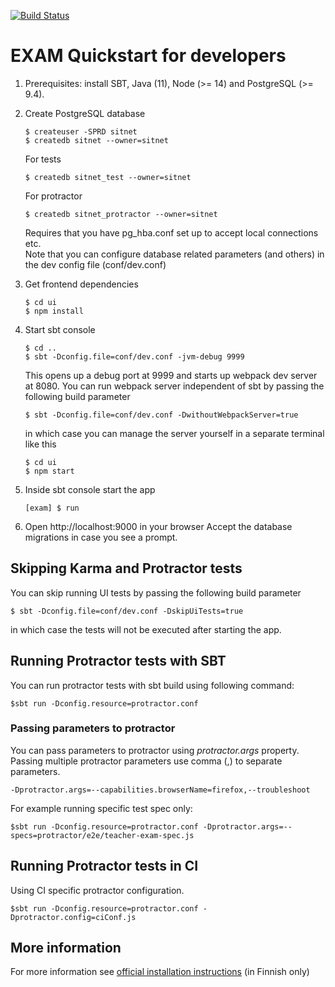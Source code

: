 [![Build Status](https://travis-ci.org/CSCfi/exam.svg?branch=dev)](https://travis-ci.org/CSCfi/exam)

EXAM Quickstart for developers
=====================================

1.  Prerequisites: install SBT, Java (11), Node (>= 14) and PostgreSQL (>= 9.4).

2.  Create PostgreSQL database

        $ createuser -SPRD sitnet
        $ createdb sitnet --owner=sitnet

    For tests

        $ createdb sitnet_test --owner=sitnet

    For protractor

        $ createdb sitnet_protractor --owner=sitnet

    Requires that you have pg_hba.conf set up to accept local connections etc.  
    Note that you can configure database related parameters (and others) in the dev config file (conf/dev.conf)

3.  Get frontend dependencies

        $ cd ui
        $ npm install       

4.  Start sbt console

        $ cd ..
        $ sbt -Dconfig.file=conf/dev.conf -jvm-debug 9999

    This opens up a debug port at 9999 and starts up webpack dev server at 8080. You can run webpack server independent of
    sbt by passing the following build parameter

        $ sbt -Dconfig.file=conf/dev.conf -DwithoutWebpackServer=true

    in which case you can manage the server yourself in a separate terminal like this

        $ cd ui
        $ npm start    

5.  Inside sbt console start the app

        [exam] $ run

6.  Open http://localhost:9000 in your browser
    Accept the database migrations in case you see a prompt.

## Skipping Karma and Protractor tests

You can skip running UI tests by passing the following build parameter

    $ sbt -Dconfig.file=conf/dev.conf -DskipUiTests=true

in which case the tests will not be executed after starting the app.     

## Running Protractor tests with SBT

You can run protractor tests with sbt build using following command:

    $sbt run -Dconfig.resource=protractor.conf

### Passing parameters to protractor

You can pass parameters to protractor using _protractor.args_ property.
Passing multiple protractor parameters use comma (,) to separate parameters.

    -Dprotractor.args=--capabilities.browserName=firefox,--troubleshoot

For example running specific test spec only:

    $sbt run -Dconfig.resource=protractor.conf -Dprotractor.args=--specs=protractor/e2e/teacher-exam-spec.js

## Running Protractor tests in CI

Using CI specific protractor configuration.

    $sbt run -Dconfig.resource=protractor.conf -Dprotractor.config=ciConf.js

## More information
For more information see [official installation instructions](https://wiki.eduuni.fi/display/CSCEXAM/Asennusohjeet) (in Finnish only)

